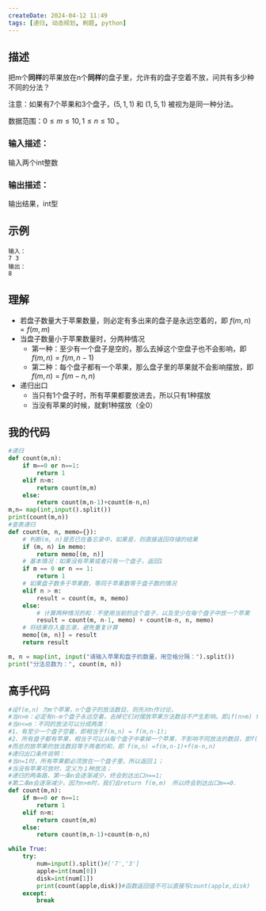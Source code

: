 ```yaml
---
createDate: 2024-04-12 11:49
tags: [递归, 动态规划, 刷题, python]
---
```

## 描述

把m个**同样**的苹果放在n个**同样**的盘子里，允许有的盘子空着不放，问共有多少种不同的分法？

注意：如果有7个苹果和3个盘子，$(5,1,1)$ 和 $(1,5,1)$ 被视为是同一种分法。

数据范围：$0≤m≤10,1≤n≤10$ 。

### 输入描述：

输入两个int整数

### 输出描述：

输出结果，int型

## 示例
```0
输入：
7 3
输出：
8
```

## 理解

- 若盘子数量大于苹果数量，则必定有多出来的盘子是永远空着的，即 $f(m,n)=f(m,m)$
- 当盘子数量小于苹果数量时，分两种情况
	- 第一种：至少有一个盘子是空的，那么去掉这个空盘子也不会影响，即 $f(m,n) = f(m,n-1)$
	- 第二种：每个盘子都有一个苹果，那么盘子里的苹果就不会影响摆放，即 $f(m,n) = f(m-n,n)$
- 递归出口
	- 当只有1个盘子时，所有苹果都要放进去，所以只有1种摆放
	- 当没有苹果的时候，就剩1种摆放（全0）
## 我的代码
```python
#递归
def count(m,n):
    if m==0 or n==1:
        return 1
    elif n>m:
        return count(m,m)
    else:
        return count(m,n-1)+count(m-n,n)
m,n= map(int,input().split())
print(count(m,n))
#查表递归
def count(m, n, memo={}):
    # 判断(m, n)是否已在备忘录中，如果是，则直接返回存储的结果
    if (m, n) in memo:
        return memo[(m, n)]
    # 基本情况：如果没有苹果或者只有一个盘子，返回1
    if m == 0 or n == 1:
        return 1
    # 如果盘子数多于苹果数，等同于苹果数等于盘子数的情况
    elif n > m:
        result = count(m, m, memo)
    else:
        # 计算两种情况的和：不使用当前的这个盘子，以及至少在每个盘子中放一个苹果
        result = count(m, n-1, memo) + count(m-n, n, memo)
    # 将结果存入备忘录，避免重复计算
    memo[(m, n)] = result
    return result

m, n = map(int, input("请输入苹果和盘子的数量，用空格分隔：").split())
print("分法总数为：", count(m, n))
```
## 高手代码
```python
#设f(m,n) 为m个苹果，n个盘子的放法数目，则先对n作讨论，  
#当n>m：必定有n-m个盘子永远空着，去掉它们对摆放苹果方法数目不产生影响。即if(n>m) f(m,n) = f(m,m)　　  
#当n<=m：不同的放法可以分成两类：  
#1、有至少一个盘子空着，即相当于f(m,n) = f(m,n-1);  
#2、所有盘子都有苹果，相当于可以从每个盘子中拿掉一个苹果，不影响不同放法的数目，即f(m,n) = f(m-n,n).  
#而总的放苹果的放法数目等于两者的和，即 f(m,n) =f(m,n-1)+f(m-n,n)  
#递归出口条件说明：  
#当n=1时，所有苹果都必须放在一个盘子里，所以返回１；  
#当没有苹果可放时，定义为１种放法；  
#递归的两条路，第一条n会逐渐减少，终会到达出口n==1;  
#第二条m会逐渐减少，因为n>m时，我们会return f(m,m)　所以终会到达出口m==0．
def count(m,n):
    if m==0 or n==1:
        return 1
    elif n>m:
        return count(m,m)
    else:
        return count(m,n-1)+count(m-n,n)

while True:
    try:
        num=input().split()#['7','3']
        apple=int(num[0])
        disk=int(num[1])
        print(count(apple,disk))#函数返回值不可以直接写count(apple,disk)
    except:
        break
```